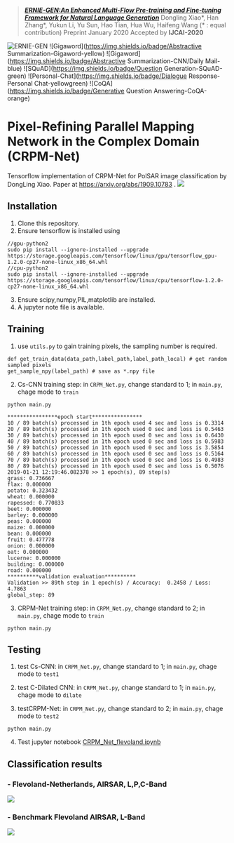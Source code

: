 >[_**ERNIE-GEN:An Enhanced Multi-Flow Pre-training and Fine-tuning Framework for Natural Language Generation**_](https://arxiv.org/abs/2001.11314.pdf)
>Dongling Xiao\*, Han Zhang\*, Yukun Li, Yu Sun, Hao Tian, Hua Wu, Haifeng Wang (\* : equal contribution)
>Preprint January 2020
>Accepted by **IJCAI-2020**

![ERNIE-GEN](https://img.shields.io/badge/Pretraining-Generation-green) ![Gigaword](https://img.shields.io/badge/Abstractive Summarization-Gigaword-yellow) ![Gigaword](https://img.shields.io/badge/Abstractive Summarization-CNN/Daily Mail-blue) ![SQuAD](https://img.shields.io/badge/Question Generation-SQuAD-green) ![Personal-Chat](https://img.shields.io/badge/Dialogue Response-Personal Chat-yellowgreen) ![CoQA](https://img.shields.io/badge/Generative Question Answering-CoQA-orange) 

# Pixel-Refining Parallel Mapping Network in the Complex Domain (CRPM-Net) 

Tensorflow implementation of CRPM-Net for PolSAR image classification by DongLing Xiao. Paper at https://arxiv.org/abs/1909.10783 .
![](img/Fig4.png)

## Installation

1) Clone this repository.
2) Ensure tensorflow is installed using 
```
//gpu-python2
sudo pip install --ignore-installed --upgrade https://storage.googleapis.com/tensorflow/linux/gpu/tensorflow_gpu-1.2.0-cp27-none-linux_x86_64.whl
//cpu-python2
sudo pip install --ignore-installed --upgrade https://storage.googleapis.com/tensorflow/linux/cpu/tensorflow-1.2.0-cp27-none-linux_x86_64.whl
```
3) Ensure scipy,numpy,PIL,matplotlib are installed.
4) A jupyter note file is available.

## Training

1) use `utils.py` to gain training pixels, the sampling number is required.
```
def get_train_data(data_path,label_path,label_path_local) # get random sampled pixels
get_sample_npy(label_path) # save as *.npy file
```
2) Cs-CNN training step: in `CRPM_Net.py`, change standard to 1; in `main.py`, chage mode to `train`
```
python main.py
```
```
****************epoch start****************
10 / 89 batch(s) processed in 1th epoch used 4 sec and loss is 0.3314
20 / 89 batch(s) processed in 1th epoch used 0 sec and loss is 0.5463
30 / 89 batch(s) processed in 1th epoch used 0 sec and loss is 0.6430
40 / 89 batch(s) processed in 1th epoch used 0 sec and loss is 0.5983
50 / 89 batch(s) processed in 1th epoch used 0 sec and loss is 3.5854
60 / 89 batch(s) processed in 1th epoch used 0 sec and loss is 0.5164
70 / 89 batch(s) processed in 1th epoch used 0 sec and loss is 0.4983
80 / 89 batch(s) processed in 1th epoch used 0 sec and loss is 0.5076
2019-01-21 12:19:46.082378 >> 1 epoch(s), 89 step(s)
grass: 0.736667
flax: 0.000000
potato: 0.323432
wheat: 0.000000
rapessed: 0.770833
beet: 0.000000
barley: 0.000000
peas: 0.000000
maize: 0.000000
bean: 0.000000
fruit: 0.477778
onion: 0.000000
oat: 0.000000
lucerne: 0.000000
building: 0.000000
road: 0.000000
**********validation evaluation**********
Validation >> 89th step in 1 epoch(s) / Accuracy:  0.2458 / Loss: 4.7863
global_step: 89

```
3) CRPM-Net training step: in `CRPM_Net.py`, change standard to 2; in `main.py`, chage mode to `train`
```
python main.py
```


## Testing

1) test Cs-CNN: in `CRPM_Net.py`, change standard to 1; in `main.py`, chage mode to `test1`

2) test C-Dilated CNN: in `CRPM_Net.py`, change standard to 1; in `main.py`, chage mode to `dilate`

3) testCRPM-Net: in `CRPM_Net.py`, change standard to 2; in `main.py`, chage mode to `test2`

```
python main.py
```

4) Test jupyter notebook  [CRPM_Net_flevoland.ipynb](https://github.com/PROoshio/CRPM-Net/blob/master/CRPM_Net_flevoland.ipynb)



## Classification results
### - Flevoland-Netherlands, AIRSAR, L,P,C-Band
![](img/Fig7.png)
### - Benchmark Flevoland AIRSAR, L-Band
![](img/Fig12.png)



